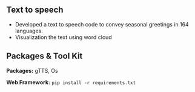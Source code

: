 ## Text to speech 

* Developed a text to speech code to convey seasonal greetings in 164 languages.
* Visualization the text using word cloud

## Packages & Tool Kit

**Packages:** gTTS, Os

**Web Framework:** ```pip install -r requirements.txt``` 
